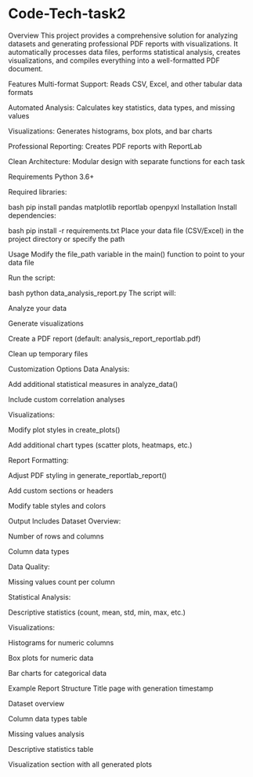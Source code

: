 # Code-Tech-task2

Overview
This project provides a comprehensive solution for analyzing datasets and generating professional PDF reports with visualizations. It automatically processes data files, performs statistical analysis, creates visualizations, and compiles everything into a well-formatted PDF document.

Features
Multi-format Support: Reads CSV, Excel, and other tabular data formats

Automated Analysis: Calculates key statistics, data types, and missing values

Visualizations: Generates histograms, box plots, and bar charts

Professional Reporting: Creates PDF reports with ReportLab

Clean Architecture: Modular design with separate functions for each task

Requirements
Python 3.6+

Required libraries:

bash
pip install pandas matplotlib reportlab openpyxl
Installation
Install dependencies:

bash
pip install -r requirements.txt
Place your data file (CSV/Excel) in the project directory or specify the path

Usage
Modify the file_path variable in the main() function to point to your data file

Run the script:

bash
python data_analysis_report.py
The script will:

Analyze your data

Generate visualizations

Create a PDF report (default: analysis_report_reportlab.pdf)

Clean up temporary files

Customization Options
Data Analysis:

Add additional statistical measures in analyze_data()

Include custom correlation analyses

Visualizations:

Modify plot styles in create_plots()

Add additional chart types (scatter plots, heatmaps, etc.)

Report Formatting:

Adjust PDF styling in generate_reportlab_report()

Add custom sections or headers

Modify table styles and colors

Output Includes
Dataset Overview:

Number of rows and columns

Column data types

Data Quality:

Missing values count per column

Statistical Analysis:

Descriptive statistics (count, mean, std, min, max, etc.)

Visualizations:

Histograms for numeric columns

Box plots for numeric data

Bar charts for categorical data

Example Report Structure
Title page with generation timestamp

Dataset overview

Column data types table

Missing values analysis

Descriptive statistics table

Visualization section with all generated plots
